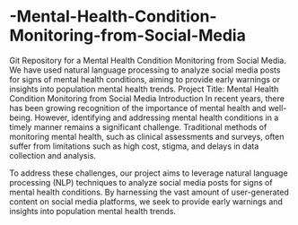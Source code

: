# -Mental-Health-Condition-Monitoring-from-Social-Media
Git Repository for a Mental Health Condition Monitoring from Social Media. We have used natural language processing to analyze social media posts for signs of mental health conditions, aiming to provide early warnings or insights into population mental health trends.
Project Title: Mental Health Condition Monitoring from Social Media
Introduction
In recent years, there has been growing recognition of the importance of mental health and well-being. However, identifying and addressing mental health conditions in a timely manner remains a significant challenge. Traditional methods of monitoring mental health, such as clinical assessments and surveys, often suffer from limitations such as high cost, stigma, and delays in data collection and analysis.

To address these challenges, our project aims to leverage natural language processing (NLP) techniques to analyze social media posts for signs of mental health conditions. By harnessing the vast amount of user-generated content on social media platforms, we seek to provide early warnings and insights into population mental health trends.

